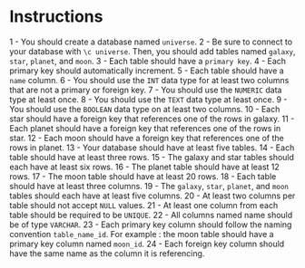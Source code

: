 
# Instructions

1 - You should create a database named `universe`.
2 - Be sure to connect to your database with `\c universe`. Then, you should add tables named `galaxy`, `star`, `planet`, and `moon`.
3 - Each table should have a `primary key`.
4 - Each primary key should automatically increment.
5 - Each table should have a `name` column.
6 - You should use the `INT` data type for at least two columns that are not a primary or foreign key.
7 - You should use the `NUMERIC` data type at least once.
8 - You should use the `TEXT` data type at least once.
9 - You should use the `BOOLEAN` data type on at least two columns.
10 - Each star should have a foreign key that references one of the rows in galaxy.
11 - Each planet should have a foreign key that references one of the rows in star.
12 - Each moon should have a foreign key that references one of the rows in planet.
13 - Your database should have at least five tables.
14 - Each table should have at least three rows.
15 - The galaxy and star tables should each have at least six rows.
16 - The planet table should have at least 12 rows.
17 - The moon table should have at least 20 rows.
18 - Each table should have at least three columns.
19 - The `galaxy`, `star`, `planet`, and `moon` tables should each have at least five columns.
20 - At least two columns per table should not accept `NULL` values.
21 - At least one column from each table should be required to be `UNIQUE`.
22 - All columns named name should be of type `VARCHAR`.
23 - Each primary key column should follow the naming convention `table_name_id`. For example : the moon table should have a primary key column named `moon_id`.
24 - Each foreign key column should have the same name as the column it is referencing.
